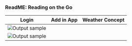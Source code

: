 ### ReadME: Reading on the Go

|     Login    |  Add in App    | Weather Concept
| ------------------------- |:-----------------------:|:-----------------------:|
| ![Output sample](https://github.com/Project-ReadMe/ReadMe-EXPO/blob/master/resources/login_home2.gif)|
| ![Output sample](https://github.com/Project-ReadMe/ReadMe-EXPO/blob/master/resources/add_in_app.gif)|